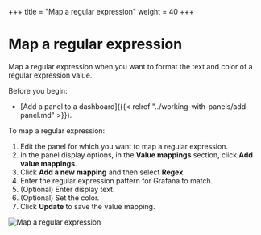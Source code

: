 +++
title = "Map a regular expression"
weight = 40
+++

# Map a regular expression

Map a regular expression when you want to format the text and color of a regular expression value.

Before you begin:

- [Add a panel to a dashboard]({{< relref "../working-with-panels/add-panel.md" >}}).

To map a regular expression:

1. Edit the panel for which you want to map a regular expression.
1. In the panel display options, in the **Value mappings** section, click **Add value mappings**.
1. Click **Add a new mapping** and then select **Regex**.
1. Enter the regular expression pattern for Grafana to match.
1. (Optional) Enter display text.
1. (Optional) Set the color.
1. Click **Update** to save the value mapping.

![Map a regular expression](/static/img/docs/value-mappings/map-regex-8-0.png)
